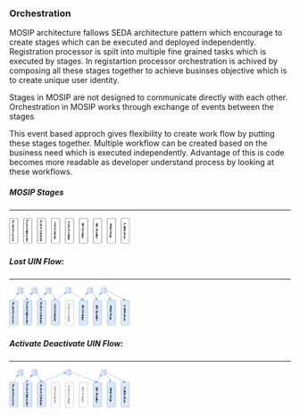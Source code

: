 ### Orchestration

MOSIP architecture fallows SEDA architecture pattern which encourage to create stages which can be executed and deployed independently.
Registration processor is spilt into multiple fine grained tasks which is executed by stages. In registartion processor orchestration is achived by composing all these stages together to achieve businses objective which is to create unique user identity.

Stages in MOSIP are not designed to communicate directly with each other. 
Orchestration in MOSIP works through exchange of events between the stages

This event based approch gives flexibility to create work flow by putting  these stages together. Multiple workflow can be created based on the business need which is executed independently. Advantage of this is code becomes more readable as developer understand process by looking at these workflows. 

##### MOSIP Stages
------------
![MOSIP Stage](_images/registrationprocessor_stages_diagram.png)

##### Lost UIN Flow:
------------
![MOSIP Stage](_images/registrationprocessor_lost_uin_diagram.png)

##### Activate Deactivate UIN Flow:
------------
![MOSIP Stage](_images/registrationprocessor_activate_diagram.png)